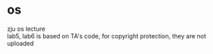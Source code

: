 # os
zju os lecture \
lab5, lab6 is based on TA's code, for copyright protection, they are not uploaded
